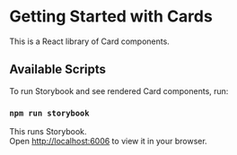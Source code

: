# Getting Started with Cards

This is a React library of Card components.

## Available Scripts

To run Storybook and see rendered Card components, run:

### `npm run storybook`

This runs Storybook.\
Open [http://localhost:6006](http//localhost:6006) to view it in your browser.